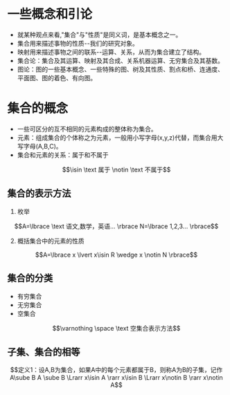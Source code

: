 # 一些概念和引论
- 就某种观点来看,"集合"与"性质"是同义词，是基本概念之一。
- 集合用来描述事物的性质--我们的研究对象。  
- 映射用来描述事物之间的联系--运算、关系，从而为集合建立了结构。  
- 集合论：集合及其运算、映射及其合成、关系机器运算、无穷集合及其基数。  
- 图论：图的一些基本概念、一些特殊的图、树及其性质、割点和桥、连通度、平面图、图的着色、有向图。  

# 集合的概念
- 一些可区分的互不相同的元素构成的整体称为集合。  
- 元素：组成集合的个体称之为元素，一般用小写字母(x,y,z)代替，而集合用大写字母(A,B,C)。  
- 集合和元素的关系：属于和不属于
```math
\isin \text 属于 \notin \text 不属于
```
## 集合的表示方法
1. 枚举
```math
A=\lbrace \text 语文,数学，英语... \rbrace  

N=\lbrace 1,2,3... \rbrace
```
2. 概括集合中的元素的性质
```math
A=\lbrace x \lvert x\isin R \wedge x \notin N \rbrace
```

## 集合的分类
- 有穷集合
- 无穷集合
- 空集合
```math
\varnothing \space \text 空集合表示方法
```

## 子集、集合的相等
```math
定义1：设A,B为集合，如果A中的每个元素都属于B，则称A为B的子集，记作A\sube B  

A \sube B \Lrarr x\isin A \rarr x\isin B \Lrarr x\notin B \rarr x\notin A
```